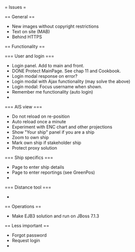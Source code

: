 = Issues =

== General ==

* New images without copyright restrictions
* Text on site (MAB)
* Behind HTTPS

== Functionality ==

=== User and login ===

* Login panel. Add to main and front.
* DONE Protect MainPage. See chap 11 and Cookbook.
* Login modal response on error?
* Login modal with Ajax functionality (may solve the above)
* Login modal: Focus username when shown.
* Remember me functionality (auto login)
* 

=== AIS view ===

* Do not reload on re-position
* Auto reload once a minute
* Experiment with ENC chart and other projections
* Show "Your ship" panel if you are a ship
* Zoom to own ship
* Mark own ship if stakeholder ship
* Protect proxy solution
  
=== Ship specifics ===

* Page to enter ship details
* Page to enter reportings (see GreenPos)
* 

=== Distance tool ===

* 

== Operations ==

* Make EJB3 solution and run on JBoss 7.1.3

== Less important ==

* Forgot password
* Request login
* 